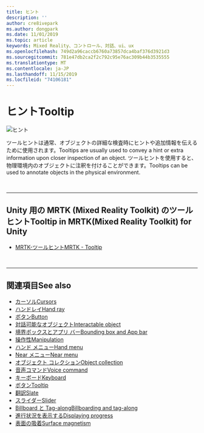 ```yaml
---
title: ヒント
description: ''
author: cre8ivepark
ms.author: dongpark
ms.date: 11/01/2019
ms.topic: article
keywords: Mixed Reality、コントロール、対話、ui、ux
ms.openlocfilehash: 749d2a96caccb6760a73857dca4baf376d3921d3
ms.sourcegitcommit: 781e47db2ca2f2c792c95e76ac309b44b3535555
ms.translationtype: MT
ms.contentlocale: ja-JP
ms.lasthandoff: 11/15/2019
ms.locfileid: "74106181"
---
```

# <a name="tooltip"></a><span data-ttu-id="a7396-103">ヒント</span><span class="sxs-lookup"><span data-stu-id="a7396-103">Tooltip</span></span>

![ヒント](images/UX/UX_Hero_Tooltip.jpg)

<span data-ttu-id="a7396-105">ツールヒントは通常、オブジェクトの詳細な検査時にヒントや追加情報を伝えるために使用されます。</span><span class="sxs-lookup"><span data-stu-id="a7396-105">Tooltips are usually used to convey a hint or extra information upon closer inspection of an object.</span></span> <span data-ttu-id="a7396-106">ツールヒントを使用すると、物理環境内のオブジェクトに注釈を付けることができます。</span><span class="sxs-lookup"><span data-stu-id="a7396-106">Tooltips can be used to annotate objects in the physical environment.</span></span>

<br>

---

## <a name="tooltip-in-mrtkmixed-reality-toolkit-for-unity"></a><span data-ttu-id="a7396-107">Unity 用の MRTK (Mixed Reality Toolkit) のツールヒント</span><span class="sxs-lookup"><span data-stu-id="a7396-107">Tooltip in MRTK(Mixed Reality Toolkit) for Unity</span></span>

* [<span data-ttu-id="a7396-108">MRTK-ツールヒント</span><span class="sxs-lookup"><span data-stu-id="a7396-108">MRTK - Tooltip</span></span>](https://microsoft.github.io/MixedRealityToolkit-Unity/Documentation/README_Tooltip.html)

<br>

---

## <a name="see-also"></a><span data-ttu-id="a7396-109">関連項目</span><span class="sxs-lookup"><span data-stu-id="a7396-109">See also</span></span>

* [<span data-ttu-id="a7396-110">カーソル</span><span class="sxs-lookup"><span data-stu-id="a7396-110">Cursors</span></span>](cursors.md)
* [<span data-ttu-id="a7396-111">ハンドレイ</span><span class="sxs-lookup"><span data-stu-id="a7396-111">Hand ray</span></span>](point-and-commit.md)
* [<span data-ttu-id="a7396-112">ボタン</span><span class="sxs-lookup"><span data-stu-id="a7396-112">Button</span></span>](button.md)
* [<span data-ttu-id="a7396-113">対話可能なオブジェクト</span><span class="sxs-lookup"><span data-stu-id="a7396-113">Interactable object</span></span>](interactable-object.md)
* [<span data-ttu-id="a7396-114">境界ボックスとアプリ バー</span><span class="sxs-lookup"><span data-stu-id="a7396-114">Bounding box and App bar</span></span>](app-bar-and-bounding-box.md)
* [<span data-ttu-id="a7396-115">操作性</span><span class="sxs-lookup"><span data-stu-id="a7396-115">Manipulation</span></span>](direct-manipulation.md)
* [<span data-ttu-id="a7396-116">ハンド メニュー</span><span class="sxs-lookup"><span data-stu-id="a7396-116">Hand menu</span></span>](hand-menu.md)
* [<span data-ttu-id="a7396-117">Near メニュー</span><span class="sxs-lookup"><span data-stu-id="a7396-117">Near menu</span></span>](near-menu.md)
* [<span data-ttu-id="a7396-118">オブジェクト コレクション</span><span class="sxs-lookup"><span data-stu-id="a7396-118">Object collection</span></span>](object-collection.md)
* [<span data-ttu-id="a7396-119">音声コマンド</span><span class="sxs-lookup"><span data-stu-id="a7396-119">Voice command</span></span>](voice-input.md)
* [<span data-ttu-id="a7396-120">キーボード</span><span class="sxs-lookup"><span data-stu-id="a7396-120">Keyboard</span></span>](keyboard.md)
* [<span data-ttu-id="a7396-121">ボタン</span><span class="sxs-lookup"><span data-stu-id="a7396-121">Tooltip</span></span>](tooltip.md)
* [<span data-ttu-id="a7396-122">翻訳</span><span class="sxs-lookup"><span data-stu-id="a7396-122">Slate</span></span>](slate.md)
* [<span data-ttu-id="a7396-123">スライダー</span><span class="sxs-lookup"><span data-stu-id="a7396-123">Slider</span></span>](slider.md)
* [<span data-ttu-id="a7396-124">Billboard と Tag-along</span><span class="sxs-lookup"><span data-stu-id="a7396-124">Billboarding and tag-along</span></span>](billboarding-and-tag-along.md)
* [<span data-ttu-id="a7396-125">進行状況を表示する</span><span class="sxs-lookup"><span data-stu-id="a7396-125">Displaying progress</span></span>](progress.md)
* [<span data-ttu-id="a7396-126">表面の吸着</span><span class="sxs-lookup"><span data-stu-id="a7396-126">Surface magnetism</span></span>](surface-magnetism.md)
